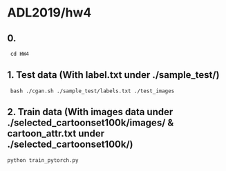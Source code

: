 # ADL2019/hw4

## 0.
```
 cd HW4
```

## 1. Test data (With label.txt under ./sample_test/)
```
 bash ./cgan.sh ./sample_test/labels.txt ./test_images
```

## 2. Train data (With images data under ./selected_cartoonset100k/images/  &  cartoon_attr.txt under ./selected_cartoonset100k/)
```
python train_pytorch.py
```
